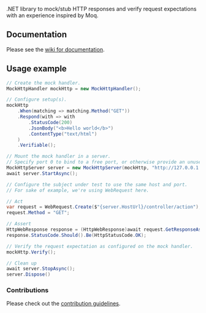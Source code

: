 .NET library to mock/stub HTTP responses and verify request expectations with an experience inspired by Moq.

## Documentation

Please see the [wiki for documentation](https://github.com/skwasjer/MockHttp/wiki).

## Usage example ###

```csharp
// Create the mock handler.
MockHttpHandler mockHttp = new MockHttpHandler();

// Configure setup(s).
mockHttp
    .When(matching => matching.Method("GET"))
    .Respond(with => with
        .StatusCode(200)
        .JsonBody("<b>Hello world</b>")
        .ContentType("text/html")
    )
    .Verifiable();

// Mount the mock handler in a server.
// Specify port 0 to bind to a free port, or otherwise provide an unused/free port.
MockHttpServer server = new MockHttpServer(mockHttp, "http://127.0.0.1:0");
await server.StartAsync();

// Configure the subject under test to use the same host and port.
// For sake of example, we're using WebRequest here.

// Act
var request = WebRequest.Create($"{server.HostUrl}/controller/action");
request.Method = "GET";

// Assert
HttpWebResponse response = (HttpWebResponse)await request.GetResponseAsync();
response.StatusCode.Should().Be(HttpStatusCode.OK);

// Verify the request expectation as configured on the mock handler.
mockHttp.Verify();

// Clean up
await server.StopAsync();
server.Dispose()
```

### Contributions

Please check out the [contribution guidelines](https://github.com/skwasjer/MockHttp/blob/main/CONTRIBUTING.md).
